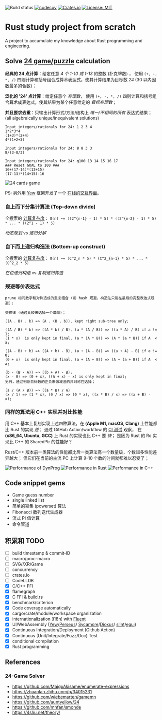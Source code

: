 
![Build status](https://github.com/mhfan/inrust/actions/workflows/rust-ci.yml/badge.svg)
[![codecov](https://codecov.io/gh/mhfan/inrust/graph/badge.svg)](https://codecov.io/gh/mhfan/inrust)
[![Crates.io](https://img.shields.io/crates/v/inrust.svg)](https://crates.io/crates/inrust)
[![License: MIT](https://img.shields.io/badge/License-MIT-green.svg)](https://opensource.org/licenses/MIT)

# Rust study project from scratch

A project to accumulate my knowledge about Rust programming and engineering.

## Solve [24 game/puzzle](https://zh.wikipedia.org/wiki/24点) calculation

**经典的 24 点计算**：给定任意 _4 个 1-10 或 1-13_ 的整数 (扑克牌数) ， 使用
`(+, -, *, /)` 四则计算和括号组合成算术表达式，使其计算结果为目标数 _24_ (30 以内因数最多的合数)；

**泛化的 '24' 点计算**：给定任意个 _有理数_， 使用 `(+, -, *, /)`
四则计算和括号组合算术成表达式，使其结果为某个任意给定的 _目标有理数_；

**并且要求去重**：只输出计算形式/方法/结构上 _唯一/不相同的所有_ 表达式结果；
(all algebraically unique/inequivalent solutions)

    Input integers/rationals for 24: 1 2 3 4
    1*2*3*4
    (1+3)*(2+4)
    4*(1+2+3)

    Input integers/rationals for 24: 8 8 3 3
    8/(3-8/3)

    Input integers/rationals for 24: g100 13 14 15 16 17
    ### Reset GOAL to 100 ###
    16+(17-14)*(13+15)
    (17-13)*(14+15)-16

![24 cards game](assets/24-cards-cmdl.jpg?raw=true)

PS: 另外用 [Yew](https://yew.rs) 框架开发了一个 [在线的交互界面](https://github.com/mhfan/inyew)。

### 自上而下分集计算法 (Top-down divide)

全搜索的 [计算复杂度](http://oeis.org/A140606)：
    `O(n) ~= ((2^{n-1} - 1) * 5) * ((2^{n-2} - 1) * 5) * ... * ((2^1 - 1) * 5)`

_动态规划_ vs _递归分解_

### 自下而上递归构造法 (Bottom-up construct)

全搜索的 [计算复杂度](http://oeis.org/A140606)：
    `O(n) ~= (C^2_n * 5) * (C^2_{n-1} * 5) * ... * (C^2_2 * 5)`

_在位递归构造_ vs _复制递归构造_

### 规避等价表达式

    prune 相同数字和对称造成的重复组合 (用 hash 规避，构造法只能在最后的完整表达式规避)；

    交换律 (通过比较来选择一个偏向)；

    ((A . B) . b) => (A . (B . b)), kept right sub-tree only;

    ((A / B) * b) => ((A * b) / B), (a * (A / B)) => ((a * A) / B) if a != 1;
    (1 * x)  is only kept in final, (a * (A * B)) => (A * (a * B)) if A  < a;

    ((A - B) + b) => ((A + b) - B), (a + (A - B)) => ((a + A) - B) if a != 0;
    (0 + x)  is only kept in final, (a + (A + B)) => (A + (a + B)) if A  < a;

    (b - (B - A)) => ((b + A) - B);
    (x - 0) => (0 + x), ((A + x) - x) is only kept in final;
    另外，通过判断目标数的正负来做减法的非对称性选择；

    (a / (A / B)) => ((a * B) / A)
    (x / 1) => (1 * x), (0 / x) => (0 * x), ((x * B) / x) => ((x + B) - x);

### 同样的算法用 C++ 实现并对比性能

用 C++ 基本上复刻实现上述四种算法，在 **(Apple M1, macOS, Clang)** 上性能都比 Rust 的实现 _差_；
  通过 GitHub Action/workflow 的
  [CI 测试](https://github.com/mhfan/inrust/actions/runs/3254281354/jobs/5342349987) 观察，
  在 **(x86_64, Ubuntu, GCC)** 上 Rust 的实现也比 C++ 要 _快_；
  是因为 Rust 的 Rc 实现比 C++ 的 SharedPtr 的性能好？

Rust/C++ 版本前一类算法的性能都比后一类算法高一个数量级，个数越多性能差异越大；
但它们在当前的主流 PC 上计算 9-10 个数的时间就都难以忍受了；

![Performance of DynProg](assets/perf-dynprog.jpg)
![Performance in Rust](assets/perf-rust.jpg)
![Performance in C++](assets/perf-cxx.jpg)

## Code snippet gems

+ Game guess number
+ single linked list
+ 简单的幂集 (powerset) 算法
+ Fibonacci 数列迭代生成器
+ 流式 Pi 值计算
+ 命令管道

## 积累和 TODO

+ [ ] build timestamp & commit-ID
+ [ ] macro/proc-macro
+ [ ] SVG//XR/Game
+ [ ] concurrency
+ [ ] crates.io
+ [ ] CodeLLDB
+ [x] C/C++ FFI
+ [x] flamegraph
+ [x] C FFI & build.rs
+ [x] benchmark/criterion
+ [x] Code coverage automatically
+ [x] cargo/crate/module/workspace organization
+ [x] internationalization (i18n) with [Fluent](https://projectfluent.org)
+ [x] UI/WebAssembly ([Yew](https://yew.rs)/[Perseus](https://framesurge.sh/perseus/en-US)/
  [Sycamore](https://sycamore-rs.netlify.app)/[Dioxus](https://dioxuslabs.com)/
  [slint](https://github.com/slint-ui/slint)/[egui](https://github.com/emilk/egui))
+ [x] Continuous Integration/Deployment (Github Action)
+ [x] Continuous (Unit/Integrate/Fuzz/Doc) Test
+ [x] conditional compilation
+ [x] Rust programming

## References

### 24-Game Solver

+ <https://github.com/MaigoAkisame/enumerate-expressions>
+ <https://zhuanlan.zhihu.com/p/34015231>
+ <https://github.com/wiebemarten/gamemn>
+ <https://github.com/auntyellow/24>
+ <https://github.com/mhfan/smonde>
+ <https://4shu.net/theory/>
